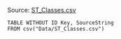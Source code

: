 Source: [ST_Classes.csv](I:\UNCN\WS\SDK\Mods_Repos\ArgonSDK-FieldGuide\docs\Systems\Chivalry2\Tables\Data\ST_Classes.csv)

```dataview
TABLE WITHOUT ID Key, SourceString
FROM csv("Data/ST_Classes.csv")
```

